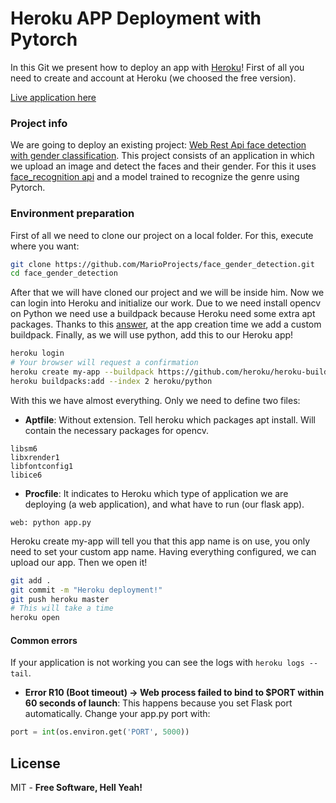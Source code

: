 # Heroku APP Deployment with Pytorch

In this Git we present how to deploy an app with [Heroku](https://www.heroku.com/)!
First of all you need to create and account at Heroku (we choosed the free version). 

[Live application here](https://face-gender-detection.herokuapp.com/)

### Project info

We are going to deploy an existing project: [Web Rest Api face detection with gender classification](https://github.com/MarioProjects/face_gender_detection). This project consists of an application in which we upload an image and detect the faces and their gender. For this it uses [face_recognition api](https://github.com/ageitgey/face_recognition) and a model trained to recognize the genre using Pytorch.

### Environment preparation

First of all we need to clone our project on a local folder. For this, execute where you want:

```sh
git clone https://github.com/MarioProjects/face_gender_detection.git
cd face_gender_detection
```

After that we will have cloned our project and we will be inside him. Now we can login into Heroku and initialize our work. Due to we need install opencv on Python we need use a buildpack because Heroku need some extra apt packages. Thanks to this [answer](https://stackoverflow.com/questions/49469764/how-to-use-opencv-with-heroku/51004957#51004957), at the app creation time we add a custom buildpack. Finally, as we will use python, add this to our Heroku app!

```sh
heroku login
# Your browser will request a confirmation
heroku create my-app --buildpack https://github.com/heroku/heroku-buildpack-apt.git
heroku buildpacks:add --index 2 heroku/python
```

With this we have almost everything. Only we need to define two files:

  - **Aptfile**: Without extension. Tell heroku which packages apt install. Will contain the necessary packages for opencv.
  ```
  libsm6
  libxrender1
  libfontconfig1
  libice6
  ```
  - **Procfile**: It indicates to Heroku which type of application we are deploying (a web application), and what have to run (our flask app).
```
web: python app.py
```

Heroku create my-app will tell you that this app name is on use, you only need to set your custom app name. Having everything configured, we can upload our app. Then we open it!

```sh
git add .
git commit -m "Heroku deployment!"
git push heroku master 
# This will take a time
heroku open
```

#### Common errors

If your application is not working you can see the logs with `heroku logs --tail`.

  - **Error R10 (Boot timeout) -> Web process failed to bind to $PORT within 60 seconds of launch**: This happens because you set Flask port automatically. Change your app.py port with:
  ```python
  port = int(os.environ.get('PORT', 5000))
  ```
  

License
----

MIT - **Free Software, Hell Yeah!**


